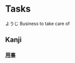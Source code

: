 # Tasks
ようじ
Business to take care of

## Kanji
### [用](Kanji/kanji-dict/用.md)[事](Kanji/kanji-dict/事.md)